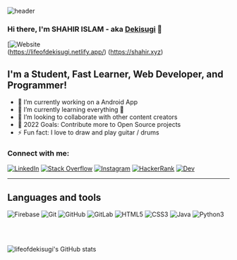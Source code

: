 ![header](https://capsule-render.vercel.app/api?type=waving&color=auto&text=Shahir%20Islam!&fontSize=40&fontColor=000000)

### Hi there, I'm SHAHIR ISLAM - aka [Dekisugi][website] 👋

[![Website](https://img.shields.io/badge/VISIT%20NOW%20%3A%20-----lifeofdekisugi.netlify.com-blue)
<br /> 
(https://lifeofdekisugi.netlify.app/) (https://shahir.xyz)


## I'm a Student, Fast Learner, Web Developer, and Programmer!

- 🔭 I’m currently working on a Android App
- 🌱 I’m currently learning everything 🤣
- 👯 I’m looking to collaborate with other content creators
- 🥅 2022 Goals: Contribute more to Open Source projects
- ⚡ Fun fact: I love to draw and play guitar / drums


### Connect with me:

[![LinkedIn][linkedin_img]][linkedin] [![Stack Overflow][stack_overflow_img]][stack_overflow] [![Instagram][instagram_img]][instagram] [![HackerRank][hacker_rank_img]][hacker_rank] [![Dev][dev_img]][dev]


---

## Languages and tools


![Firebase](https://img.shields.io/badge/-Firebase-white?style=flat-square&logo=firebase)
![Git](https://img.shields.io/badge/-Git-black?style=flat-square&logo=git)
![GitHub](https://img.shields.io/badge/-GitHub-181717?style=flat-square&logo=github)
![GitLab](https://img.shields.io/badge/-GitLab-FCA121?style=flat-square&logo=gitlab)
![HTML5](https://img.shields.io/badge/-HTML5-E34F26?style=flat-square&logo=html5&logoColor=white)
![CSS3](https://img.shields.io/badge/-CSS3-1572B6?style=flat-square&logo=css3)
![Java](https://img.shields.io/badge/Java-JDK%201.0-yellowgreen)
![Python3](https://img.shields.io/badge/Python-3.9-yellow)


<br />
<br />


[website]: https://lifeofdekisugi.netlify.app/
[github]: https://github.com/Hdekisugi
[facebook]: https://facebook.com/me.grayhathacker/
[tryhackme]: https://tryhackme.com/p/H.Dekisugi


![lifeofdekisugi's GitHub stats](https://github-readme-stats.vercel.app/api?username=lifeofdekisugi&show_icons=true&theme=radical)


<!-- references -->
[linkedin]: https://www.linkedin.com/in/lifeofdekisugi/ "LinkedIn"
[stack_overflow]: https://stackoverflow.com/users/15600603/lifeofdekisugi "Stack Overflow"
[instagram]: https://www.instagram.com/lifeofdekisugi/ "Instagram"
[hacker_rank]: # "HackerRank"
[dev]: https://dev.to/lifeofdekisugi "Dev"


<!-- img references -->
[linkedin_img]: https://img.shields.io/badge/-LinkedIn-0B66C2?style=for-the-badge&logo=linkedin "LinkedIn"
[stack_overflow_img]: https://img.shields.io/badge/-Stack%20Overflow-F2720C?style=for-the-badge&logo=stackoverflow&logoColor=ffffff "Stack Overflow"
[instagram_img]: https://img.shields.io/badge/-Instagram-E1306C?style=for-the-badge&logo=instagram&logoColor=ffffff "Instagram"
[hacker_rank_img]: https://img.shields.io/badge/-Hacker%20Rank-2EC866?style=for-the-badge&logo=hackerrank&logoColor=ffffff "HackerRank"
[dev_img]: https://img.shields.io/badge/-dev-363D44?style=for-the-badge&logo=dev.to "Dev"






